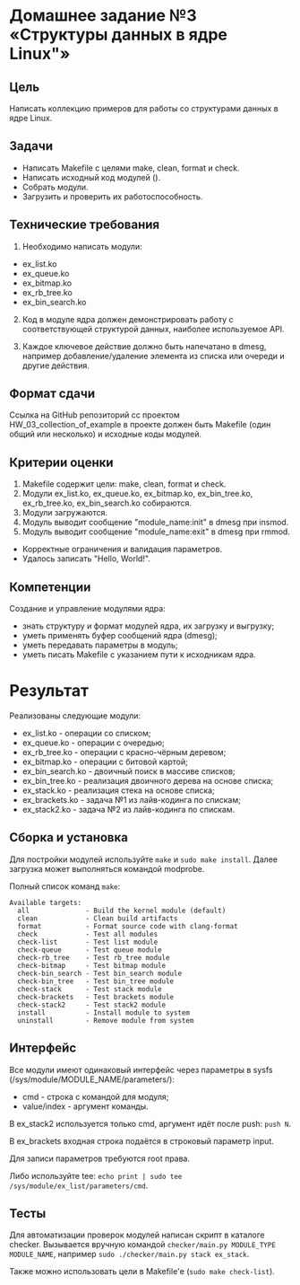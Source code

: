 # Домашнее задание №3 «Структуры данных в ядре Linux"»

## Цель

Написать коллекцию примеров для работы со структурами данных в ядре Linux.

## Задачи

* Написать Makefile с целями make, clean, format и check.
* Написать исходный код модулей ().
* Собрать модули.
* Загрузить и проверить их работоспособность.

## Технические требования

1. Необходимо написать модули:

* ex_list.ko
* ex_queue.ko
* ex_bitmap.ko
* ex_rb_tree.ko
* ex_bin_search.ko

2. Код в модуле ядра должен демонстрировать работу с соответствующей структурой
данных, наиболее используемое API.

3. Каждое ключевое действие должно быть напечатано в dmesg, например добавление/удаление
элемента из списка или очереди и другие действия.

## Формат сдачи

Ссылка на GitHub репозиторий сс проектом HW_03_collection_of_example в проекте должен
быть Makefile (один общий или несколько) и исходные коды модулей.

## Критерии оценки

1. Makefile содержит цели: make, clean, format и check.
2. Модули ex_list.ko, ex_queue.ko, ex_bitmap.ko, ex_bin_tree.ko, ex_rb_tree.ko, ex_bin_search.ko собираются.
3. Модули загружаются.
4. Модуль выводит сообщение "module_name:init" в dmesg при insmod.
5. Модуль выводит сообщение "module_name:exit" в dmesg при rmmod.
* Корректные ограничения и валидация параметров.
* Удалось записать "Hello, World!".

## Компетенции

Создание и управление модулями ядра:

* знать структуру и формат модулей ядра, их загрузку и выгрузку;
* уметь применять буфер сообщений ядра (dmesg);
* уметь передавать параметры в модуль;
* уметь писать Makefile с указанием пути к исходникам ядра.

# Результат

Реализованы следующие модули:

* ex_list.ko - операции со списком;
* ex_queue.ko - операции с очередью;
* ex_rb_tree.ko - операции с красно-чёрным деревом;
* ex_bitmap.ko - операции с битовой картой;
* ex_bin_search.ko - двоичный поиск в массиве списков;
* ex_bin_tree.ko - реализация двоичного дерева на основе списка;
* ex_stack.ko - реализация стека на основе списка;
* ex_brackets.ko - задача №1 из лайв-кодинга по спискам;
* ex_stack2.ko - задача №2 из лайв-кодинга по спискам.

## Сборка и установка

Для постройки модулей используйте `make` и `sudo make install`. Далее загрузка
может выполняться командой modprobe.

Полный список команд `make`:

```
Available targets:
  all              - Build the kernel module (default)
  clean            - Clean build artifacts
  format           - Format source code with clang-format
  check            - Test all modules
  check-list       - Test list module
  check-queue      - Test queue module
  check-rb_tree    - Test rb_tree module
  check-bitmap     - Test bitmap module
  check-bin_search - Test bin_search module
  check-bin_tree   - Test bin_tree module
  check-stack      - Test stack module
  check-brackets   - Test brackets module
  check-stack2     - Test stack2 module
  install          - Install module to system
  uninstall        - Remove module from system
```

## Интерфейс

Все модули имеют одинаковый интерфейс через параметры в sysfs
(/sys/module/MODULE_NAME/parameters/):

* cmd - строка с командой для модуля;
* value/index - аргумент команды.

В ex_stack2 используется только cmd, аргумент идёт после push: `push N`.

В ex_brackets входная строка подаётся в строковый параметр input.

Для записи параметров требуются root права.

Либо используйте tee: `echo print | sudo tee /sys/module/ex_list/parameters/cmd`.

## Тесты

Для автоматизации проверок модулей написан скрипт в каталоге checker. Вызывается вручную командой `checker/main.py MODULE_TYPE MODULE_NAME`, например `sudo ./checker/main.py stack ex_stack`.

Также можно использовать цели в Makefile'е (`sudo make check-list`).
